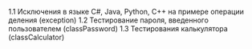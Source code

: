 1.1 Исключения в языке С#, Java, Python, C++ на примере операции деления (exception)
1.2 Тестирование пароля, введенного пользователем (classPassword)
1.3 Тестирования калькулятора (classCalculator)

